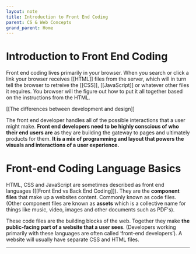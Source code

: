 ```yaml
---
layout: note
title: Introduction to Front End Coding
parent: CS & Web Concepts
grand_parent: Home
---
```


# Introduction to Front End Coding

Front end coding lives primarily in your browser. When you search or click a link your browser receives [[HTML]] files from the server, which will in turn tell the browser to retreive the [[CSS]], [[JavaScript]] or whatever other files it requires. You browser will the figure out how to put it all together based on the instructions from the HTML.

[[The differences between development and design]]

The front end developer handles all of the possible interactions that a user might make. **Front end developers need to be highly conscious of who their end users are** as they are building the gateway to pages and ultimately products for them. **It is a mix of programming and layout that powers the visuals and interactions of a user experience.**

# Front-end Coding Language Basics

HTML, CSS and JavaScript are sometimes described as front end languages ([[Front End vs Back End Coding]]). They are the **component files** that make up a websites content. Commonly known as code files. (Other component files are known as **assets** which is a collective name for things like music, video, images and other documents such as PDF's).

These code files are the building blocks of the web. Together they make **the public-facing part of a website that a user sees**. (Developers working primarily with these languages are often called ‘front-end developers’). A website will usually have separate CSS and HTML files.

---
